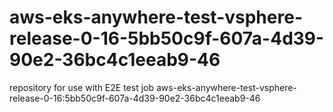 # aws-eks-anywhere-test-vsphere-release-0-16-5bb50c9f-607a-4d39-90e2-36bc4c1eeab9-46
repository for use with E2E test job aws-eks-anywhere-test-vsphere-release-0-16:5bb50c9f-607a-4d39-90e2-36bc4c1eeab9-46
